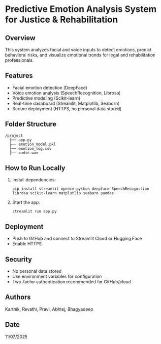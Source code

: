 # Predictive Emotion Analysis System for Justice & Rehabilitation

## Overview
This system analyzes facial and voice inputs to detect emotions, predict behavioral risks, and visualize emotional trends for legal and rehabilitation professionals.

## Features
- Facial emotion detection (DeepFace)
- Voice emotion analysis (SpeechRecognition, Librosa)
- Predictive modeling (Scikit-learn)
- Real-time dashboard (Streamlit, Matplotlib, Seaborn)
- Secure deployment (HTTPS, no personal data stored)

## Folder Structure
```
/project
  ├── app.py
  ├── emotion_model.pkl
  ├── emotion_log.csv
  ├── audio.wav
```

## How to Run Locally
1. Install dependencies:
   ```
   pip install streamlit opencv-python deepface SpeechRecognition librosa scikit-learn matplotlib seaborn pandas
   ```
2. Start the app:
   ```
   streamlit run app.py
   ```

## Deployment
- Push to GitHub and connect to Streamlit Cloud or Hugging Face
- Enable HTTPS

## Security
- No personal data stored
- Use environment variables for configuration
- Two-factor authentication recommended for GitHub/cloud

## Authors
Karthik, Revathi, Pravi, Abhtej, Bhagyadeep

## Date
11/07/2025
